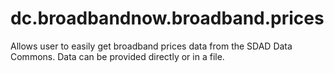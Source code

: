 # dc.broadbandnow.broadband.prices

Allows user to easily get broadband prices data from the SDAD Data Commons.  Data can be provided directly or in a file.
